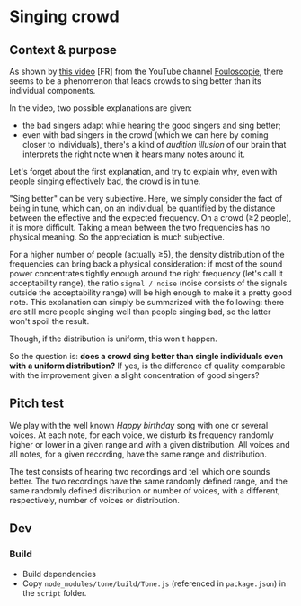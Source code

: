 # Singing crowd
## Context & purpose
As shown by [this video](https://youtu.be/lWFq8uILaq4) [FR] from the YouTube channel [Fouloscopie](https://www.youtube.com/channel/UCLXDNUOO3EQ80VmD9nQBHPg), there seems to be a phenomenon that leads crowds to sing better than its individual components.

In the video, two possible explanations are given:
* the bad singers adapt while hearing the good singers and sing better;
* even with bad singers in the crowd (which we can here by coming closer to individuals), there's a kind of *audition illusion* of our brain that interprets the right note when it hears many notes around it.

Let's forget about the first explanation, and try to explain why, even with people singing effectively bad, the crowd is in tune.

"Sing better" can be very subjective. Here, we simply consider the fact of being in tune, which can, on an individual, be quantified by the distance between the effective and the expected frequency. On a crowd (≥2 people), it is more difficult. Taking a mean between the two frequencies has no physical meaning. So the appreciation is much subjective.

For a higher number of people (actually ≥5), the density distribution of the frequencies can bring back a physical consideration: if most of the sound power concentrates tightly enough around the right frequency (let's call it acceptability range), the ratio `signal / noise` (noise consists of the signals outside the acceptability range) will be high enough to make it a pretty good note. This explanation can simply be summarized with the following: there are still more people singing well than people singing bad, so the latter won't spoil the result.

Though, if the distribution is uniform, this won't happen.

So the question is: **does a crowd sing better than single individuals even with a uniform distribution?** If yes, is the difference of quality comparable with the improvement given a slight concentration of good singers?

## Pitch test
We play with the well known *Happy birthday* song with one or several voices. At each note, for each voice, we disturb its frequency randomly higher or lower in a given range and with a given distribution. All voices and all notes, for a given recording, have the same range and distribution.

The test consists of hearing two recordings and tell which one sounds better. The two recordings have the same randomly defined range, and the same randomly defined distribution or number of voices, with a different, respectively, number of voices or distribution.

## Dev
### Build
* Build dependencies
* Copy `node_modules/tone/build/Tone.js` (referenced in `package.json`) in the `script` folder.
